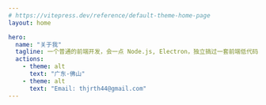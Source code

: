 ```yaml
---
# https://vitepress.dev/reference/default-theme-home-page
layout: home

hero:
  name: "关于我"
  tagline: 一个普通的前端开发，会一点 Node.js, Electron，独立搞过一套前端低代码系统。
  actions:
    - theme: alt
      text: "广东-佛山"
    - theme: alt
      text: "Email: thjrth44@gmail.com"
---
```


